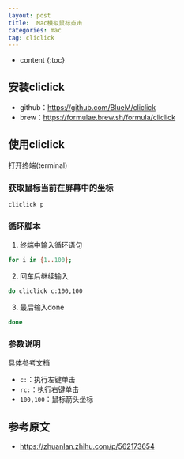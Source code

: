 ```yaml
---
layout: post
title:  Mac模拟鼠标点击
categories: mac
tag: cliclick
---
```



* content
{:toc}


## 安装cliclick

- github：<a href="https://github.com/BlueM/cliclick" target="_blank">https://github.com/BlueM/cliclick</a>
- brew：<a href="https://formulae.brew.sh/formula/cliclick" target="_blank">https://formulae.brew.sh/formula/cliclick</a>

## 使用cliclick

打开终端(terminal)

### 获取鼠标当前在屏幕中的坐标

```sh
cliclick p
```

### 循环脚本

1. 终端中输入循环语句
```sh
for i in {1..100};
```

2. 回车后继续输入
```sh
do cliclick c:100,100
```

3. 最后输入done
```sh
done
```

### 参数说明
<a href="https://github.com/BlueM/cliclick#readme" target="_blank">具体参考文档</a>
- `c:`：执行左键单击
- `rc:`：执行右键单击
- `100,100`：鼠标箭头坐标

参考原文
-

- <a href="https://zhuanlan.zhihu.com/p/562173654" target="_blank">https://zhuanlan.zhihu.com/p/562173654</a>

